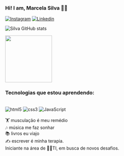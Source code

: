 ### Hi! I am, Marcela Silva 👋🤪

[![Instagram](https://img.shields.io/badge/Instagram-E4405F?style=for-the-badge&logo=instagram&logoColor=white)](https://instagram.com/mss_marcela)
[![Linkedin](https://img.shields.io/badge/LinkedIn-0077B5?style=for-the-badge&logo=linkedin&logoColor=white)](https://www.linkedin.com/in/marcela-silva-76aa36215/)

![Silva GitHub stats](https://github-readme-stats.vercel.app/api?username=marcelamtm&show_icons=true&theme=moltack)

<img height="150em" src="https://github-readme-stats.vercel.app/api/top-langs/?username=marcelamtm&layout=compact&langs_count=7&theme=moltack&cache_seconds=1800"/>

### Tecnologias que estou aprendendo:

<div style="display: inline_black"><br/>
<img align="center" alt="html5" src="https://img.shields.io/badge/HTML5-E34F26?style=for-the-badge&logo=html5&logoColor=white" />
<img align="center" alt="css3" src="https://img.shields.io/badge/CSS3-1572B6?style=for-the-badge&logo=css3&logoColor=white" />
<img align="center" alt="JavaScript" src="https://img.shields.io/badge/JavaScript-323330?style=for-the-badge&logo=javascript&logoColor=F7DF1E"/>
</div>
<br>
🏋️‍ musculação é meu remédio 
<br>
🎶 música me faz sonhar
<br>
📚 livros eu viajo
<br>
✍️ escrever é minha terapia. 
<br>
Iniciante na área de 👩‍💻TI, em busca de novos desafios. 



